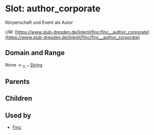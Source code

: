 
# Slot: author_corporate

Körperschaft und Event als Autor

URI: [https://www.slub-dresden.de/linkml/finc/finc__author_corporate](https://www.slub-dresden.de/linkml/finc/finc__author_corporate)


## Domain and Range

None &#8594;  <sub>0..\*</sub> [String](types/String.md)

## Parents


## Children


## Used by

 * [Finc](Finc.md)
